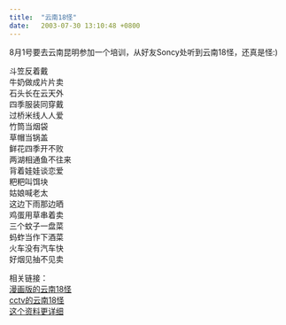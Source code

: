 ```yaml
---
title:  "云南18怪"
date:   2003-07-30 13:10:48 +0800
---
```


8月1号要去云南昆明参加一个培训，从好友Soncy处听到云南18怪，还真是怪:)  

斗笠反着戴   
牛奶做成片片卖   
石头长在云天外   
四季服装同穿戴   
过桥米线人人爱   
竹筒当烟袋   
草帽当锅盖   
鲜花四季开不败   
两湖相通鱼不往来   
背着娃娃谈恋爱   
粑粑叫饵块   
姑娘喊老太   
这边下雨那边晒   
鸡蛋用草串着卖   
三个蚊子一盘菜   
蚂蚱当作下酒菜   
火车没有汽车快   
好烟见抽不见卖   

相关链接：  
[漫画版的云南18怪](http://www.toyunnan.com/xin/htm/hk8-01.asp)  
[cctv的云南18怪](http://www.cctv.com/geography/mfms/20010709/18.html)  
[这个资料更详细](http://www.szupdate.com/lvyou/image/yunnan/renwen/181.htm)  

